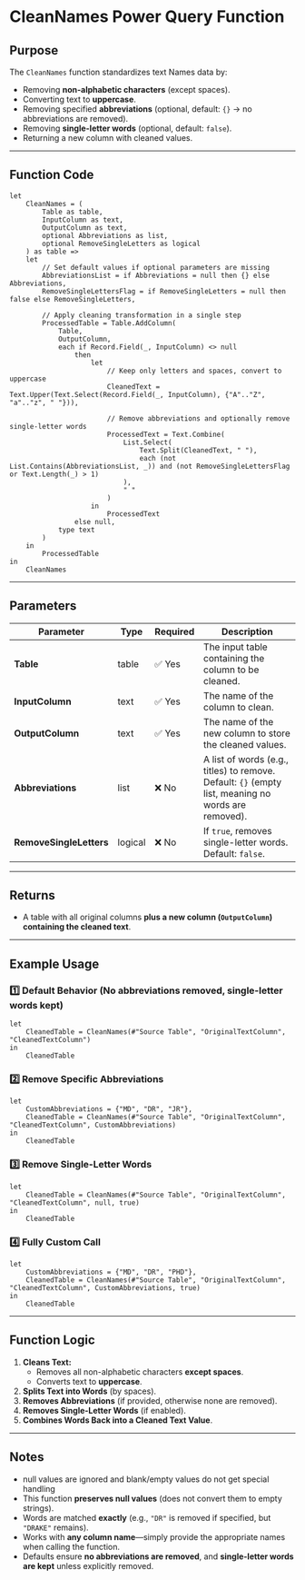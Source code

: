 # CleanNames Power Query Function

## Purpose
The `CleanNames` function standardizes text Names data by:
- Removing **non-alphabetic characters** (except spaces).
- Converting text to **uppercase**.
- Removing specified **abbreviations** (optional, default: `{}` → no abbreviations are removed).
- Removing **single-letter words** (optional, default: `false`).
- Returning a new column with cleaned values.

---

## Function Code
```powerquery
let
    CleanNames = (
        Table as table,
        InputColumn as text,
        OutputColumn as text,
        optional Abbreviations as list,
        optional RemoveSingleLetters as logical
    ) as table =>
    let
        // Set default values if optional parameters are missing
        AbbreviationsList = if Abbreviations = null then {} else Abbreviations,
        RemoveSingleLettersFlag = if RemoveSingleLetters = null then false else RemoveSingleLetters,

        // Apply cleaning transformation in a single step
        ProcessedTable = Table.AddColumn(
            Table,
            OutputColumn,
            each if Record.Field(_, InputColumn) <> null
                then
                    let
                        // Keep only letters and spaces, convert to uppercase
                        CleanedText = Text.Upper(Text.Select(Record.Field(_, InputColumn), {"A".."Z", "a".."z", " "})),
                        
                        // Remove abbreviations and optionally remove single-letter words
                        ProcessedText = Text.Combine(
                            List.Select(
                                Text.Split(CleanedText, " "),
                                each (not List.Contains(AbbreviationsList, _)) and (not RemoveSingleLettersFlag or Text.Length(_) > 1)
                            ),
                            " "
                        )
                    in
                        ProcessedText
                else null,
            type text
        )
    in
        ProcessedTable
in
    CleanNames
```

---

## Parameters
| Parameter | Type | Required | Description |
|-----------|------|----------|-------------|
| **Table** | table | ✅ Yes | The input table containing the column to be cleaned. |
| **InputColumn** | text | ✅ Yes | The name of the column to clean. |
| **OutputColumn** | text | ✅ Yes | The name of the new column to store the cleaned values. |
| **Abbreviations** | list | ❌ No | A list of words (e.g., titles) to remove. Default: `{}` (empty list, meaning no words are removed). |
| **RemoveSingleLetters** | logical | ❌ No | If `true`, removes single-letter words. Default: `false`. |

---

## Returns
- A table with all original columns **plus a new column (`OutputColumn`) containing the cleaned text**.

---

## Example Usage

### 1️⃣ Default Behavior (No abbreviations removed, single-letter words kept)
```powerquery
let
    CleanedTable = CleanNames(#"Source Table", "OriginalTextColumn", "CleanedTextColumn")
in
    CleanedTable
```

### 2️⃣ Remove Specific Abbreviations
```powerquery
let
    CustomAbbreviations = {"MD", "DR", "JR"},
    CleanedTable = CleanNames(#"Source Table", "OriginalTextColumn", "CleanedTextColumn", CustomAbbreviations)
in
    CleanedTable
```

### 3️⃣ Remove Single-Letter Words
```powerquery
let
    CleanedTable = CleanNames(#"Source Table", "OriginalTextColumn", "CleanedTextColumn", null, true)
in
    CleanedTable
```

### 4️⃣ Fully Custom Call
```powerquery
let
    CustomAbbreviations = {"MD", "DR", "PHD"},
    CleanedTable = CleanNames(#"Source Table", "OriginalTextColumn", "CleanedTextColumn", CustomAbbreviations, true)
in
    CleanedTable
```

---

## Function Logic
1. **Cleans Text:**  
   - Removes all non-alphabetic characters **except spaces**.  
   - Converts text to **uppercase**.  
2. **Splits Text into Words** (by spaces).  
3. **Removes Abbreviations** (if provided, otherwise none are removed).  
4. **Removes Single-Letter Words** (if enabled).  
5. **Combines Words Back into a Cleaned Text Value**.  

---

## Notes
- null values are ignored and blank/empty values do not get special handling
- This function **preserves null values** (does not convert them to empty strings).
- Words are matched **exactly** (e.g., `"DR"` is removed if specified, but `"DRAKE"` remains).
- Works with **any column name**—simply provide the appropriate names when calling the function.
- Defaults ensure **no abbreviations are removed**, and **single-letter words are kept** unless explicitly removed.


